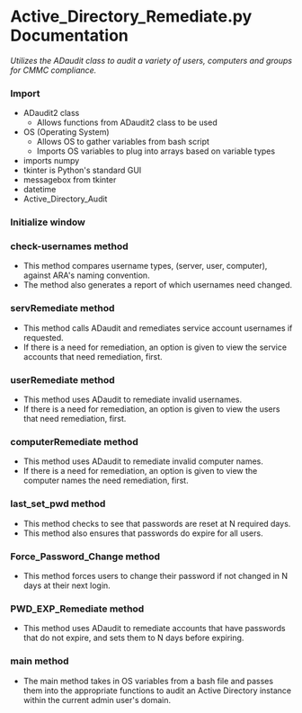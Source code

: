 # Active_Directory_Remediate.py Documentation

*Utilizes the ADaudit class to audit a variety of users, computers and groups for CMMC compliance.*

### Import

- ADaudit2 class
  - Allows functions from ADaudit2 class to be used
- OS (Operating System)
  - Allows OS to gather variables from bash script
  - Imports OS variables to plug into arrays based on variable types
- imports numpy
- tkinter is Python's standard GUI
- messagebox from tkinter
- datetime
- Active_Directory_Audit


### Initialize window

### check-usernames method

- This method compares username types, (server, user, computer), against ARA's naming convention.
- The method also generates a report of which usernames need changed.

### servRemediate method

- This method calls ADaudit and remediates service account usernames if requested.
- If there is a need for remediation, an option is given to view the service accounts that need remediation, first.

### userRemediate method

- This method uses ADaudit to remediate invalid usernames.
- If there is a need for remediation, an option is given to view the users that need remediation, first.

### computerRemediate method

- This method uses ADaudit to remediate invalid computer names.
- If there is a need for remediation, an option is given to view the computer names the need remediation, first.

### last_set_pwd method

- This method checks to see that passwords are reset at N required days.
- This method also ensures that passwords do expire for all users.

### Force_Password_Change method

- This method forces users to change their password if not changed in N days at their next login.

### PWD_EXP_Remediate method

- This method uses ADaudit to remediate accounts that have passwords that do not expire, and sets them to N days before expiring.

### main method

- The main method takes in OS variables from a bash file and passes them into the appropriate functions to audit an Active Directory instance within the current admin user's domain.